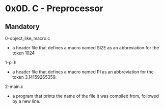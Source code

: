 # 0x0D. C - Preprocessor

## Mandatory

0-object_like_macro.c

- a header file that defines a macro named SIZE as an abbreviation for the token
1024

1-pi.h

- a header file that defines a macro named PI as an abbreviation for the token
3.14159265359.

2-main.c

- a program that prints the name of the file it was compiled from, followed by
a new line.

